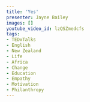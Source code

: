 ```yaml
---
title: 'Yes'
presenter: Jayne Bailey
images: []
youtube_video_id: lzQSZmedcfs
tags:
- TEDxTalks
- English
- New Zealand
- Life
- Africa
- Change
- Education
- Empathy
- Motivation
- Philanthropy
---
```

